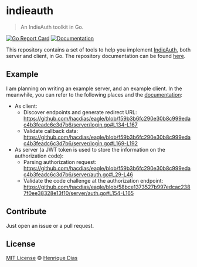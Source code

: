 # indieauth

> An IndieAuth toolkit in Go.

[![Go Report Card](https://goreportcard.com/badge/github.com/hacdias/indieauth?style=flat-square)](https://goreportcard.com/report/github.com/hacdias/indieauth)
[![Documentation](https://img.shields.io/badge/godoc-reference-blue.svg?style=flat-square)](https://pkg.go.dev/github.com/hacdias/indieauth)

This repository contains a set of tools to help you implement [IndieAuth](https://indieauth.spec.indieweb.org/), both server and client, in Go. The repository documentation can be found [here](https://pkg.go.dev/github.com/hacdias/indieauth).

## Example

I am planning on writing an example server, and an example client. In the meanwhile, you can refer to the following places and the [documentation](https://pkg.go.dev/github.com/hacdias/indieauth):

- As client:
  - Discover endpoints and generate redirect URL: https://github.com/hacdias/eagle/blob/f59b3b6fc290e30b8c999edac4b3feadc6c3d7b6/server/login.go#L134-L167
  - Validate callback data: https://github.com/hacdias/eagle/blob/f59b3b6fc290e30b8c999edac4b3feadc6c3d7b6/server/login.go#L169-L192
- As server (a JWT token is used to store the information on the authorization code):
  - Parsing authorization request: https://github.com/hacdias/eagle/blob/f59b3b6fc290e30b8c999edac4b3feadc6c3d7b6/server/auth.go#L29-L46
  - Validate the code challenge at the authorization endpoint: https://github.com/hacdias/eagle/blob/58bce1373527b997edcac2387f0ee38328e13f10/server/auth.go#L154-L165

## Contribute

Just open an issue or a pull request.

## License

[MIT License](LICENSE) © [Henrique Dias](https://hacdias.com)
